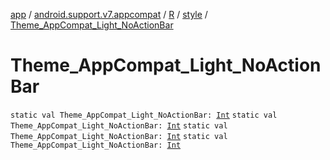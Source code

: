 [app](../../../index.md) / [android.support.v7.appcompat](../../index.md) / [R](../index.md) / [style](index.md) / [Theme_AppCompat_Light_NoActionBar](.)

# Theme_AppCompat_Light_NoActionBar

`static val Theme_AppCompat_Light_NoActionBar: `[`Int`](https://kotlinlang.org/api/latest/jvm/stdlib/kotlin/-int/index.html)
`static val Theme_AppCompat_Light_NoActionBar: `[`Int`](https://kotlinlang.org/api/latest/jvm/stdlib/kotlin/-int/index.html)
`static val Theme_AppCompat_Light_NoActionBar: `[`Int`](https://kotlinlang.org/api/latest/jvm/stdlib/kotlin/-int/index.html)
`static val Theme_AppCompat_Light_NoActionBar: `[`Int`](https://kotlinlang.org/api/latest/jvm/stdlib/kotlin/-int/index.html)